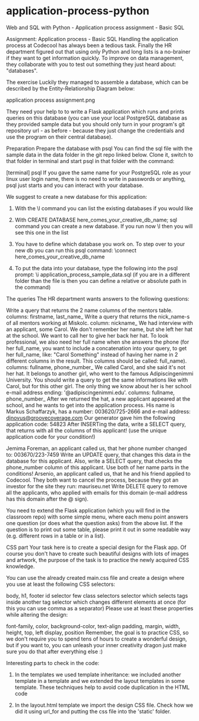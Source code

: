 # application-process-python
Web and SQL with Python - Application process assignment - Basic SQL


Assignment: Application process - Basic SQL
Handling the application process at Codecool has always been a tedious task. Finally the HR department figured out that using only Python and long lists is a no-brainer if they want to get information quickly. To improve on data management, they collaborate with you to test out something they just heard about: "databases".

The exercise
Luckily they managed to assemble a database, which can be described by the Entity-Relationship Diagram below:

application process assignment.png

They need your help to to write a Flask application which runs and prints queries on this database (you can use your local PostgreSQL database as they provided sample data but you should only turn in your program's git repository url - as before - because they just change the credentials and use the program on their central database).

Preparation
Prepare the database with psql
You can find the sql file with the sample data in the data folder in the git repo linked below. Clone it, switch to that folder in terminal and start psql in that folder with the command:

[terminal]
psql
If you gave the same name for your PostgreSQL role as your linux user login name, there is no need to write in passwords or anything, psql just starts and you can interact with your database.

We suggest to create a new database for this application:

1. With the \l command you can list the existing databases if you would like

2. With CREATE DATABASE here_comes_your_creative_db_name; sql command you can create a new database. If you run now \l then you will see this one in the list

3. You have to define which database you work on. To step over to your new db you can run this psql command: \connect here_comes_your_creative_db_name

4. To put the data into your database, type the following into the psql prompt: \i application_process_sample_data.sql (if you are in a different folder than the file is then you can define a relative or absolute path in the command)

The queries
The HR department wants answers to the following questions:

Write a query that returns the 2 name columns of the mentors table. columns: firstname, last_name_
Write a query that returns the nick_name-s of all mentors working at Miskolc. column: nickname_
We had interview with an applicant, some Carol. We don't remember her name, but she left her hat at the school. We want to call her to give her back her hat. To look professional, we also need her full name when she answers the phone (for her full_name, you want to include a concatenation into your query, to get her full_name, like: "Carol Something" instead of having her name in 2 different columns in the result. This columns should be called: full_name). columns: fullname, phone_number_
We called Carol, and she said it's not her hat. It belongs to another girl, who went to the famous Adipiscingenimmi University. You should write a query to get the same informations like with Carol, but for this other girl. The only thing we know about her is her school e-mail address ending: '@adipiscingenimmi.edu'. columns: fullname, phone_number_
After we returned the hat, a new applicant appeared at the school, and he wants to get into the application process. His name is Markus Schaffarzyk, has a number: 003620/725-2666 and e-mail address: djnovus@groovecoverage.com Our generator gave him the following application code: 54823
After INSERTing the data, write a SELECT query, that returns with all the columns of this applicant! (use the unique application code for your condition!)

Jemima Foreman, an applicant called us, that her phone number changed to: 003670/223-7459 Write an UPDATE query, that changes this data in the database for this applicant. Also, write a SELECT query, that checks the phone_number column of this applicant. Use both of her name parts in the conditions!
Arsenio, an applicant called us, that he and his friend applied to Codecool. They both want to cancel the process, because they got an investor for the site they run: mauriseu.net
Write DELETE query to remove all the applicants, who applied with emails for this domain (e-mail address has this domain after the @ sign).

You need to extend the Flask application (which you will find in the classroom repo) with some simple menu, where each menu point answers one question (or does what the question asks) from the above list. If the question is to print out some table, please print it out in some readable way (e.g. different rows in a table or in a list).

CSS part
Your task here is to create a special design for the Flask app. Of course you don't have to create such beautiful designs with lots of images and artwork, the purpose of the task is to practice the newly acquired CSS knowledge.

You can use the already created main.css file and create a design where you use at least the following CSS selectors:

body, h1, footer
id selector
few class selectors
selector which selects tags inside another tag
selector which changes different elements at once (for this you can use comma as a separator)
Please use at least these properties while altering the design:

font-family, color, background-color, text-align
padding, margin, width, height, top, left
display, position
Remember, the goal is to practice CSS, so we don't require you to spend tens of hours to create a wonderful design, but if you want to, you can unleash your inner creativity dragon just make sure you do that after everything else :)

Interesting parts to check in the code:

1. In the templates we used template inheritance: we included another template in a template and we extended the layout templates in some template. These techniques help to avoid code duplication in the HTML code

2. In the layout.html template we import the design CSS file. Check how we did it using url_for and putting the css file into the 'static' folder.


